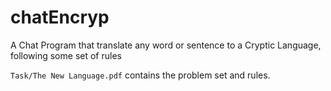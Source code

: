 # chatEncryp
A Chat Program that translate any word or sentence to a Cryptic Language, following some set of rules

`Task/The New Language.pdf` contains the problem set and rules.
